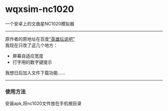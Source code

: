 
# wqxsim-nc1020
一个安卓上的文曲星NC1020模拟器
____
原作者的原地址在百度[“英雄坛说吧”](http://tieba.baidu.com/p/2357630257)  
我现在只改了这几个地方：

+ 屏幕自适应宽度
+ 打字用的数字键提示

我想日后加入文件下载功能……  
___
### 使用方法
安装apk,将nc1020文件放在手机根目录
